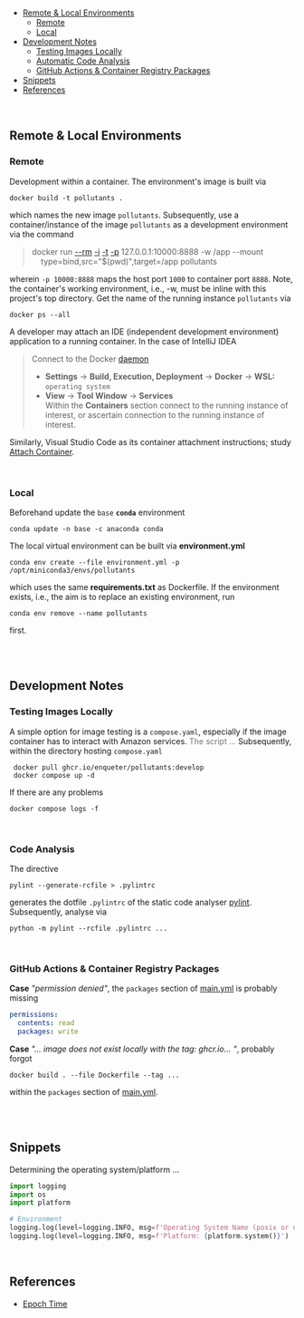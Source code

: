 <br>

* [Remote & Local Environments](#remote--local-environments)
  * [Remote](#remote) 
  * [Local](#local)
* [Development Notes](#development-notes)
  * [Testing Images Locally](#testing-images-locally)
  * [Automatic Code Analysis](#code-analysis) 
  * [GitHub Actions & Container Registry Packages](#github-actions--container-registry-packages)
* [Snippets](#snippets)
* [References](#references)

<br>

## Remote & Local Environments

### Remote

Development within a container.  The environment's image is built via

```shell
docker build -t pollutants .
```

which names the new image `pollutants`.  Subsequently, use a container/instance of the image `pollutants` as a development environment via the command

> docker run [--rm](https://docs.docker.com/engine/reference/commandline/run/#:~:text=a%20container%20exits-,%2D%2Drm,-Automatically%20remove%20the) [-i](https://docs.docker.com/engine/reference/commandline/run/#:~:text=and%20reaps%20processes-,%2D%2Dinteractive,-%2C%20%2Di) [-t](https://docs.docker.com/get-started/02_our_app/#:~:text=Finally%2C%20the-,%2Dt,-flag%20tags%20your) [-p](https://docs.docker.com/engine/reference/commandline/run/#:~:text=%2D%2Dpublish%20%2C-,%2Dp,-Publish%20a%20container%E2%80%99s) 127.0.0.1:10000:8888 -w /app --mount \
> &nbsp; &nbsp; type=bind,src="$(pwd)",target=/app pollutants

wherein   `-p 10000:8888` maps the host port `1000` to container port `8888`.  Note, the container's working environment, i.e., -w, must be inline with this project's top directory.  Get the name of the running instance ``pollutants`` via

```shell
docker ps --all
```

A developer may attach an IDE (independent development environment) application to a running container.  In the case of IntelliJ IDEA

> Connect to the Docker [daemon](https://www.jetbrains.com/help/idea/docker.html#connect_to_docker)
> * **Settings** $\rightarrow$ **Build, Execution, Deployment** $\rightarrow$ **Docker** $\rightarrow$ **WSL:** `operating system`
> * **View** $\rightarrow$ **Tool Window** $\rightarrow$ **Services** <br>Within the **Containers** section connect to the running instance of interest, or ascertain connection to the running instance of interest.

Similarly, Visual Studio Code as its container attachment instructions; study [Attach Container](https://code.visualstudio.com/docs/devcontainers/attach-container).

<br>

### Local

Beforehand update the `base` **`conda`** environment

```shell
conda update -n base -c anaconda conda
```

The local virtual environment can be built via **environment.yml**

```shell
conda env create --file environment.yml -p /opt/miniconda3/envs/pollutants
```

which uses the same **requirements.txt** as Dockerfile.  If the environment exists, i.e., the aim is to replace an 
existing environment, run

```shell
conda env remove --name pollutants
```

first.


<br>


<br>

## Development Notes

### Testing Images Locally

A simple option for image testing is a `compose.yaml`, especially if the image container has to interact with Amazon
services.  <span style="color: #777777">The script ...</span> Subsequently, within the directory hosting `compose.yaml`

```shell
 docker pull ghcr.io/enqueter/pollutants:develop
 docker compose up -d
```

If there are any problems

```shell
docker compose logs -f
```

<br>

### Code Analysis

The directive

```shell
pylint --generate-rcfile > .pylintrc
```

generates the dotfile `.pylintrc` of the static code analyser [pylint](https://pylint.pycqa.org/en/latest/user_guide/checkers/features.html).  Subsequently, analyse via

```shell
python -m pylint --rcfile .pylintrc ...
```

<br>

### GitHub Actions & Container Registry Packages

**Case** _"permission denied"_, the `packages` section of [main.yml](/.github/workflows/main.yml) is probably missing

```yaml
permissions:
  contents: read
  packages: write
```

**Case** _"... image does not exist locally with the tag: ghcr.io... "_, probably forgot

```shell
docker build . --file Dockerfile --tag ...
```

within the `packages` section of [main.yml](/.github/workflows/main.yml).


<br>

<br>

## Snippets

Determining the operating system/platform $\ldots$

```python
import logging
import os
import platform

# Environment
logging.log(level=logging.INFO, msg=f'Operating System Name (posix or nt): {os.name}')
logging.log(level=logging.INFO, msg=f'Platform: {platform.system()}')
```

<br>

## References

* [Epoch Time](https://unixtime.org)


<br>
<br>

<br>
<br>

<br>
<br>

<br>
<br>
